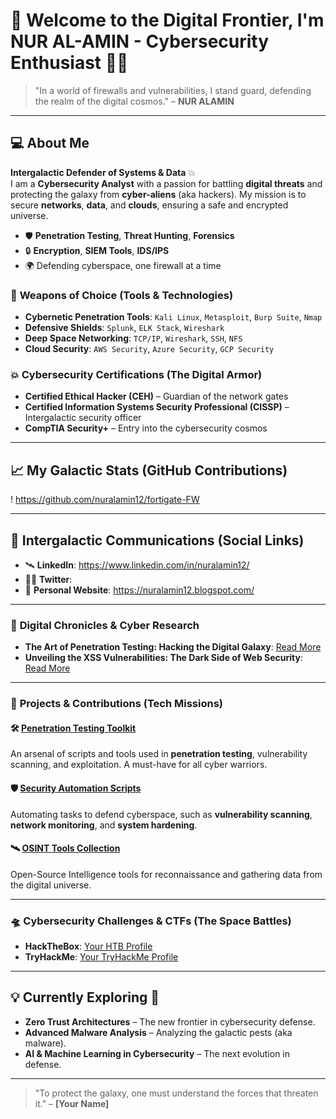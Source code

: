 # 🚀 Welcome to the Digital Frontier, I'm NUR AL-AMIN  - Cybersecurity Enthusiast 🔐🌐

> "In a world of firewalls and vulnerabilities, I stand guard, defending the realm of the digital cosmos." – **NUR ALAMIN**

---

## 💻 About Me

**Intergalactic Defender of Systems & Data** 💥  
I am a **Cybersecurity Analyst** with a passion for battling **digital threats** and protecting the galaxy from **cyber-aliens** (aka hackers). My mission is to secure **networks**, **data**, and **clouds**, ensuring a safe and encrypted universe.

- 🛡️ **Penetration Testing**, **Threat Hunting**, **Forensics**
- 🔒 **Encryption**, **SIEM Tools**, **IDS/IPS**
- 🌍 Defending cyberspace, one firewall at a time

### 🔧 **Weapons of Choice (Tools & Technologies)**

- **Cybernetic Penetration Tools**: `Kali Linux`, `Metasploit`, `Burp Suite`, `Nmap`
- **Defensive Shields**: `Splunk`, `ELK Stack`, `Wireshark`
- **Deep Space Networking**: `TCP/IP`, `Wireshark`, `SSH`, `NFS`
- **Cloud Security**: `AWS Security`, `Azure Security`, `GCP Security`

### 💥 **Cybersecurity Certifications** (The Digital Armor)
- **Certified Ethical Hacker (CEH)** – Guardian of the network gates
- **Certified Information Systems Security Professional (CISSP)** – Intergalactic security officer
- **CompTIA Security+** – Entry into the cybersecurity cosmos

---

## 📈 **My Galactic Stats (GitHub Contributions)**  
!  https://github.com/nuralamin12/fortigate-FW

---

## 🔗 **Intergalactic Communications (Social Links)**  
- 🛰️ **LinkedIn**: https://www.linkedin.com/in/nuralamin12/
- 🦸‍♂️ **Twitter**: 
- 🌌 **Personal Website**: https://nuralamin12.blogspot.com/

---

### 📝 **Digital Chronicles & Cyber Research**

- **The Art of Penetration Testing: Hacking the Digital Galaxy**: [Read More](https://your-website.com/post-1)
- **Unveiling the XSS Vulnerabilities: The Dark Side of Web Security**: [Read More](https://your-website.com/post-2)

---

### 💼 **Projects & Contributions (Tech Missions)**

#### 🛠️ [Penetration Testing Toolkit](https://github.com/your-username/penetration-testing-toolkit)
An arsenal of scripts and tools used in **penetration testing**, vulnerability scanning, and exploitation. A must-have for all cyber warriors.

#### 🛡️ [Security Automation Scripts](https://github.com/your-username/security-automation-scripts)
Automating tasks to defend cyberspace, such as **vulnerability scanning**, **network monitoring**, and **system hardening**.

#### 🛰️ [OSINT Tools Collection](https://github.com/your-username/osint-tools)
Open-Source Intelligence tools for reconnaissance and gathering data from the digital universe.

---

### 🛸 **Cybersecurity Challenges & CTFs (The Space Battles)**  
- **HackTheBox**: [Your HTB Profile](https://www.hackthebox.eu/profile/your-profile)
- **TryHackMe**: [Your TryHackMe Profile](https://tryhackme.com/p/your-profile)

---

## 💡 **Currently Exploring** 🌠
- **Zero Trust Architectures** – The new frontier in cybersecurity defense.
- **Advanced Malware Analysis** – Analyzing the galactic pests (aka malware).
- **AI & Machine Learning in Cybersecurity** – The next evolution in defense.

---

> "To protect the galaxy, one must understand the forces that threaten it." – **[Your Name]**
